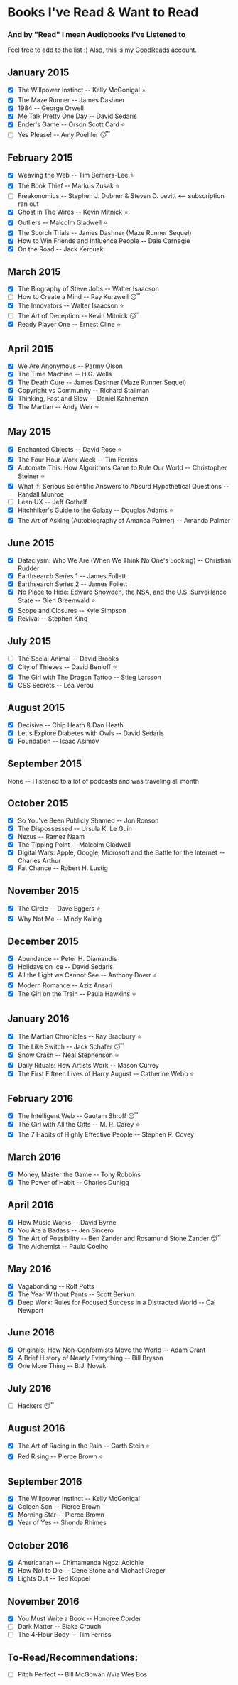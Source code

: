 # Books I've Read & Want to Read
### And by "Read" I mean Audiobooks I've Listened to

Feel free to add to the list :) Also, this is my [GoodReads](https://www.goodreads.com/user/show/20177742-una-kravets) account.

## January 2015

- [x] The Willpower Instinct -- Kelly McGonigal :star:
- [x] The Maze Runner -- James Dashner
- [x] 1984 -- George Orwell
- [x] Me Talk Pretty One Day -- David Sedaris
- [x] Ender's Game -- Orson Scott Card :star:
- [ ] Yes Please! -- Amy Poehler :sleeping:

## February 2015

- [x] Weaving the Web -- Tim Berners-Lee :star:
- [x] The Book Thief -- Markus Zusak :star:
- [ ] Freakonomics -- Stephen J. Dubner & Steven D. Levitt <-- subscription ran out
- [x] Ghost in The Wires -- Kevin Mitnick :star:
- [x] Outliers -- Malcolm Gladwell :star:
- [x] The Scorch Trials -- James Dashner (Maze Runner Sequel)
- [x] How to Win Friends and Influence People -- Dale Carnegie
- [x] On the Road -- Jack Kerouak

## March 2015

- [x] The Biography of Steve Jobs -- Walter Isaacson
- [ ] How to Create a Mind -- Ray Kurzweil :sleeping:
- [x] The Innovators -- Walter Isaacson :star:
- [ ] The Art of Deception -- Kevin Mitnick :sleeping:
- [x] Ready Player One -- Ernest Cline :star:

## April 2015

- [x] We Are Anonymous -- Parmy Olson
- [x] The Time Machine -- H.G. Wells
- [x] The Death Cure -- James Dashner (Maze Runner Sequel)
- [x] Copyright vs Community -- Richard Stallman
- [x] Thinking, Fast and Slow -- Daniel Kahneman
- [x] The Martian -- Andy Weir :star:

## May 2015

- [x] Enchanted Objects -- David Rose :star:
- [x] The Four Hour Work Week -- Tim Ferriss
- [x] Automate This: How Algorithms Came to Rule Our World -- Christopher Steiner :star:
- [x] What If: Serious Scientific Answers to Absurd Hypothetical Questions -- Randall Munroe
- [ ] Lean UX -- Jeff Gothelf
- [x] Hitchhiker's Guide to the Galaxy -- Douglas Adams :star:
- [x] The Art of Asking (Autobiography of Amanda Palmer) -- Amanda Palmer

## June 2015

- [x] Dataclysm: Who We Are (When We Think No One's Looking) -- Christian Rudder
- [x] Earthsearch Series 1 -- James Follett
- [x] Earthsearch Series 2 -- James Follett
- [x] No Place to Hide: Edward Snowden, the NSA, and the U.S. Surveillance State -- Glen Greenwald :star:
- [x] Scope and Closures -- Kyle Simpson
- [x] Revival -- Stephen King

## July 2015

- [ ] The Social Animal -- David Brooks
- [x] City of Thieves -- David Benioff :star:
- [x] The Girl with The Dragon Tattoo -- Stieg Larsson
- [x] CSS Secrets -- Lea Verou

## August 2015

- [x] Decisive -- Chip Heath & Dan Heath
- [x] Let's Explore Diabetes with Owls -- David Sedaris
- [x] Foundation -- Isaac Asimov

## September 2015

None -- I listened to a lot of podcasts and was traveling all month

## October 2015

- [x] So You've Been Publicly Shamed -- Jon Ronson
- [x] The Dispossessed -- Ursula K. Le Guin
- [x] Nexus -- Ramez Naam
- [x] The Tipping Point -- Malcolm Gladwell
- [x] Digital Wars: Apple, Google, Microsoft and the Battle for the Internet -- Charles Arthur
- [x] Fat Chance -- Robert H. Lustig

## November 2015

- [x] The Circle -- Dave Eggers :star:
- [x] Why Not Me -- Mindy Kaling

## December 2015

- [x] Abundance -- Peter H. Diamandis
- [x] Holidays on Ice -- David Sedaris
- [x] All the Light we Cannot See -- Anthony Doerr :star:
- [x] Modern Romance -- Aziz Ansari
- [x] The Girl on the Train -- Paula Hawkins :star:

## January 2016

- [x] The Martian Chronicles -- Ray Bradbury :star:
- [x] The Like Switch -- Jack Schafer :sleeping:
- [x] Snow Crash -- Neal Stephenson :star:
- [x] Daily Rituals: How Artists Work -- Mason Currey
- [x] The First Fifteen Lives of Harry August -- Catherine Webb :star:

## February 2016

- [x] The Intelligent Web -- Gautam Shroff :sleeping:
- [x] The Girl with All the Gifts -- M. R. Carey :star:
- [x] The 7 Habits of Highly Effective People -- Stephen R. Covey

## March 2016

- [x] Money, Master the Game -- Tony Robbins
- [x] The Power of Habit -- Charles Duhigg

## April 2016

- [x] How Music Works -- David Byrne
- [x] You Are a Badass -- Jen Sincero
- [x] The Art of Possibility -- Ben Zander and Rosamund Stone Zander :sleeping:
- [x] The Alchemist -- Paulo Coelho

## May 2016

- [x] Vagabonding -- Rolf Potts
- [x] The Year Without Pants -- Scott Berkun
- [x] Deep Work: Rules for Focused Success in a Distracted World -- Cal Newport

## June 2016

- [x] Originals: How Non-Conformists Move the World -- Adam Grant
- [x] A Brief History of Nearly Everything -- Bill Bryson
- [x] One More Thing -- B.J. Novak

## July 2016

- [ ] Hackers :sleeping:

## August 2016

- [x] The Art of Racing in the Rain -- Garth Stein :star:
- [x] Red Rising -- Pierce Brown :star:

## September 2016

- [x] The Willpower Instinct -- Kelly McGonigal
- [x] Golden Son -- Pierce Brown
- [x] Morning Star -- Pierce Brown
- [x] Year of Yes -- Shonda Rhimes

## October 2016

- [x] Americanah -- Chimamanda Ngozi Adichie
- [x] How Not to Die -- Gene Stone and Michael Greger
- [x] Lights Out -- Ted Koppel

## November 2016

- [x] You Must Write a Book -- Honoree Corder
- [ ] Dark Matter --	Blake Crouch
- [ ] The 4-Hour Body -- Tim Ferriss

To-Read/Recommendations:
---
- [ ] Pitch Perfect -- Bill McGowan //via Wes Bos
